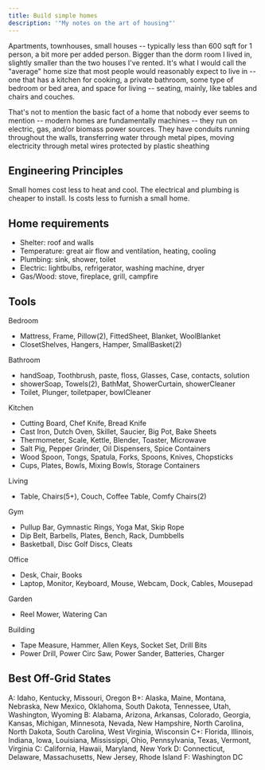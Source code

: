 ```yaml
---
title: Build simple homes
description: '"My notes on the art of housing"'
---
```

Apartments, townhouses, small houses -- typically less than 600 sqft for 1 person, a bit more per added person. Bigger than the dorm room I lived in, slightly smaller than the two houses I've rented. It's what I would call the "average" home size that most people would reasonably expect to live in -- one that has a kitchen for cooking, a private bathroom, some type of bedroom or bed area, and space for living -- seating, mainly, like tables and chairs and couches.

That's not to mention the basic fact of a home that nobody ever seems to mention -- modern homes are fundamentally machines -- they run on electric, gas, and/or biomass power sources. They have conduits running throughout the walls, transferring water through metal pipes, moving electricity through metal wires protected by plastic sheathing

## Engineering Principles
Small homes cost less to heat and cool.
The electrical and plumbing is cheaper to install.
Is costs less to furnish a small home.

## Home requirements
- Shelter: roof and walls
- Temperature: great air flow and ventilation, heating, cooling
- Plumbing: sink, shower, toilet
- Electric: lightbulbs, refrigerator, washing machine, dryer
- Gas/Wood: stove, fireplace, grill, campfire

## Tools

Bedroom
- Mattress, Frame, Pillow(2), FittedSheet, Blanket, WoolBlanket
- ClosetShelves, Hangers, Hamper, SmallBasket(2)

Bathroom
- handSoap, Toothbrush, paste, floss, Glasses, Case, contacts, solution
- showerSoap, Towels(2), BathMat, ShowerCurtain, showerCleaner
- Toilet, Plunger, toiletpaper, bowlCleaner

Kitchen
- Cutting Board, Chef Knife, Bread Knife
- Cast Iron, Dutch Oven, Skillet, Saucier, Big Pot, Bake Sheets
- Thermometer, Scale, Kettle, Blender, Toaster, Microwave
- Salt Pig, Pepper Grinder, Oil Dispensers, Spice Containers
- Wood Spoon, Tongs, Spatula, Forks, Spoons, Knives, Chopsticks
- Cups, Plates, Bowls, Mixing Bowls, Storage Containers

Living
- Table, Chairs(5+), Couch, Coffee Table, Comfy Chairs(2)

Gym
- Pullup Bar, Gymnastic Rings, Yoga Mat, Skip Rope
- Dip Belt, Barbells, Plates, Bench, Rack, Dumbbells
- Basketball, Disc Golf Discs, Cleats

Office
- Desk, Chair, Books
- Laptop, Monitor, Keyboard, Mouse, Webcam, Dock, Cables, Mousepad

Garden
- Reel Mower, Watering Can

Building
- Tape Measure, Hammer, Allen Keys, Socket Set, Drill Bits
- Power Drill, Power Circ Saw, Power Sander, Batteries, Charger


## Best Off-Grid States
A: Idaho, Kentucky, Missouri, Oregon 
B+: Alaska, Maine, Montana, Nebraska, New Mexico, Oklahoma, South Dakota, Tennessee, Utah, Washington, Wyoming 
B: Alabama, Arizona, Arkansas, Colorado, Georgia, Kansas, Michigan, Minnesota, Nevada, New Hampshire, North Carolina, North Dakota, South Carolina, West Virginia, Wisconsin 
C+: Florida, Illinois, Indiana, Iowa, Louisiana, Mississippi, Ohio, Pennsylvania, Texas, Vermont, Virginia 
C: California, Hawaii, Maryland, New York 
D: Connecticut, Delaware, Massachusetts, New Jersey, Rhode Island 
F: Washington DC